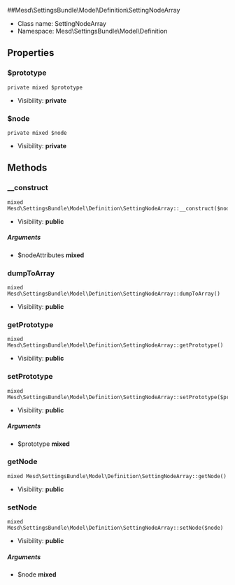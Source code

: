 ##Mesd\SettingsBundle\Model\Definition\SettingNodeArray






* Class name: SettingNodeArray
* Namespace: Mesd\SettingsBundle\Model\Definition





Properties
----------


### $prototype

    private mixed $prototype





* Visibility: **private**


### $node

    private mixed $node





* Visibility: **private**


Methods
-------


### __construct

    mixed Mesd\SettingsBundle\Model\Definition\SettingNodeArray::__construct($nodeAttributes)





* Visibility: **public**


##### Arguments
* $nodeAttributes **mixed**



### dumpToArray

    mixed Mesd\SettingsBundle\Model\Definition\SettingNodeArray::dumpToArray()





* Visibility: **public**




### getPrototype

    mixed Mesd\SettingsBundle\Model\Definition\SettingNodeArray::getPrototype()





* Visibility: **public**




### setPrototype

    mixed Mesd\SettingsBundle\Model\Definition\SettingNodeArray::setPrototype($prototype)





* Visibility: **public**


##### Arguments
* $prototype **mixed**



### getNode

    mixed Mesd\SettingsBundle\Model\Definition\SettingNodeArray::getNode()





* Visibility: **public**




### setNode

    mixed Mesd\SettingsBundle\Model\Definition\SettingNodeArray::setNode($node)





* Visibility: **public**


##### Arguments
* $node **mixed**


